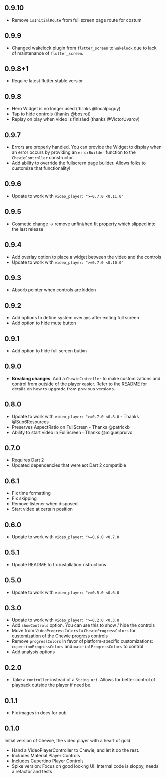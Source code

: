 ## 0.9.10

* Remove `isInitialRoute` from full screen page route for costum

## 0.9.9

* Changed wakelock plugin from `flutter_screen` to `wakelock` due to lack of maintenance of `flutter_screen`. 

## 0.9.8+1
  * Require latest flutter stable version

## 0.9.8

  * Hero Widget is no longer used (thanks @localpcguy)
  * Tap to hide controls (thanks @bostrot)
  * Replay on play when video is finished (thanks @VictorUvarov)

## 0.9.7

  * Errors are properly handled. You can provide the Widget to display when an error occurs by providing an `errorBuilder` function to the `ChewieController` constructor.
  * Add ability to override the fullscreen page builder. Allows folks to customize that functionality!

## 0.9.6

  * Update to work with `video_player: ">=0.7.0 <0.11.0"`

## 0.9.5

  * Cosmetic change -> remove unfinished fit property which slipped into the last release

## 0.9.4

  * Add overlay option to place a widget between the video and the controls
  * Update to work with `video_player: ">=0.7.0 <0.10.0"`

## 0.9.3

  * Absorb pointer when controls are hidden

## 0.9.2

  * Add options to define system overlays after exiting full screen
  * Add option to hide mute button

## 0.9.1

  * Add option to hide full screen button

## 0.9.0

  * **Breaking changes**: Add a `ChewieController` to make customizations and control from outside of the player easier.
    Refer to the [README](README.md) for details on how to upgrade from previous versions.

## 0.8.0

  * Update to work with `video_player: ">=0.7.0 <0.8.0` - Thanks @Sub6Resources
  * Preserves AspectRatio on FullScreen - Thanks @patrickb
  * Ability to start video in FullScreen - Thanks @miguelpruivo

## 0.7.0

  * Requires Dart 2
  * Updated dependencies that were not Dart 2 compatible

## 0.6.1

  * Fix time formatting
  * Fix skipping
  * Remove listener when disposed
  * Start video at certain position

## 0.6.0

  * Update to work with `video_player: ">=0.6.0 <0.7.0`

## 0.5.1

  * Update README to fix installation instructions

## 0.5.0

  * Update to work with `video_player: ">=0.5.0 <0.6.0`

## 0.3.0

  * Update to work with `video_player: ">=0.2.0 <0.3.0`
  * Add `showControls` option. You can use this to show / hide the controls
  * Move from `VideoProgressColors` to `ChewieProgressColors` for customization of the Chewie progress controls
  * Remove `progressColors` in favor of platform-specific customizations: `cupertinoProgressColors` and `materialProgressColors` to control
  * Add analysis options

## 0.2.0

  * Take a `controller` instead of a `String uri`. Allows for better control of playback outside the player if need be.

## 0.1.1

  * Fix images in docs for pub

## 0.1.0

Initial version of Chewie, the video player with a heart of gold.

  * Hand a VideoPlayerController to Chewie, and let it do the rest.
  * Includes Material Player Controls
  * Includes Cupertino Player Controls
  * Spike version: Focus on good looking UI. Internal code is sloppy, needs a refactor and tests
